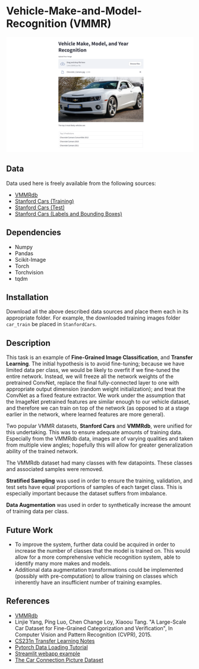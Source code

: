 # Vehicle-Make-and-Model-Recognition (VMMR)

![VMMR Website Demo - Camaro](./imgs/vmmr_website_demo_camaro.png)

## Data
Data used here is freely available from the following sources:
- [VMMRdb](https://www.dropbox.com/s/uwa7c5uz7cac7cw/VMMRdb.zip?dl=0)
- [Stanford Cars (Training)](http://ai.stanford.edu/~jkrause/car196/cars_train.tgz)
- [Stanford Cars (Test)](http://ai.stanford.edu/~jkrause/car196/cars_test.tgz)
- [Stanford Cars (Labels and Bounding Boxes)](http://ai.stanford.edu/~jkrause/cars/car_devkit.tgz)

## Dependencies
- Numpy
- Pandas
- Scikit-Image
- Torch
- Torchvision
- tqdm

## Installation
Download all the above described data sources and place them each in its appropriate folder. For example, the downloaded
training images folder `car_train` be placed in `StanfordCars`.

## Description
This task is an example of **Fine-Grained Image Classification**, and **Transfer Learning**. The initial hypothesis is to 
avoid fine-tuning; because we have limited data per class, we would be likely to overfit if we fine-tuned the entire network.
Instead, we will freeze all the network weights of the pretrained ConvNet, replace the final fully-connected layer to one with appropriate 
output dimension (random weight initialization); and treat the ConvNet as a fixed feature extractor. We work under the assumption that the ImageNet
pretrained features are similar enough to our vehicle dataset, and therefore we can train on top of the network (as
opposed to at a stage earlier in the network, where learned features are more general).

Two popular VMMR datasets, **Stanford Cars** and **VMMRdb**, were unified for this undertaking. This was to ensure adequate 
amounts of training data. Especially from the VMMRdb data, images are of varying qualities and taken from multiple
view angles; hopefully this will allow for greater generalization ability of the trained network.

The VMMRdb dataset had many classes with few datapoints. These classes and associated samples were removed.

**Stratified Sampling** was used in order to ensure the training, validation, and test sets have equal proportions of
samples of each target class. This is especially important because the dataset suffers from imbalance.

**Data Augmentation** was used in order to synthetically increase the amount of training data per class. 

## Future Work
- To improve the system, further data could be acquired in order to increase the number of classes that the model is
trained on. This would allow for a more comprehensive vehicle recognition system, able to identify many more makes
and models.
- Additional data augmentation transformations could be implemented (possibly with pre-computation) to allow training
on classes which inherently have an insufficient number of training examples.

## References
- [VMMRdb](https://github.com/faezetta/VMMRdb)
- Linjie Yang, Ping Luo, Chen Change Loy, Xiaoou Tang. "A Large-Scale Car Dataset for Fine-Grained Categorization
and Verification", In Computer Vision and Pattern Recognition (CVPR), 2015.
- [CS231n Transfer Learning Notes](https://cs231n.github.io/transfer-learning/)
- [Pytorch Data Loading Tutorial](https://pytorch.org/tutorials/beginner/data_loading_tutorial.html)
- [Streamlit webapp example](https://github.com/Joshmantova/Eagle-Vision)
- [The Car Connection Picture Dataset](https://github.com/nicolas-gervais/predicting-car-price-from-scraped-data/tree/master/picture-scraper)